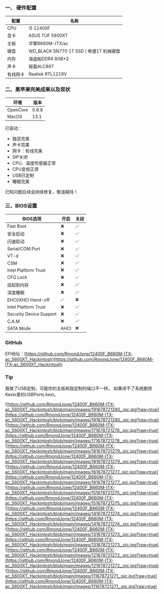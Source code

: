 ### 一、 硬件配置

配置|名称
--|--
CPU|i5 12400F
显卡|ASUS TUF 5600XT
主板|华擎B660M-ITX/ac
硬盘|WD_BLACK SN770 1T SSD / 希捷1T 机械硬盘
内存|海盗船DDR4 8GB*2
声卡|板载ALC897
有线网卡| Realtek RTL1219V

### 二、黑苹果完美成果以及现状

环境|版本
--|--
OpenCore|0.8.8
MacOS |13.1

已驱动：

* 独显完美
* 声卡完美
* 网卡：有线完美
* SIP关闭
* CPU、温度传感器正常
* CPU变频正常
* USB已定制
* 睡眠完美

已知问题后续会持续修复，敬请期待！

### 三、BIOS设置

BIOS选项|开启|关闭
--|--|--
Fast Boot|❌|✅
安全启动|❌|✅
闪速启动|❌|✅
Serial/COM Port|❌|✅
VT-d|❌|✅
CSM|❌|✅
Intel Platform Trust|❌|✅
CFG Lock|❌|✅
挂起到内存|❌|✅
深度睡眠|❌|✅
EHCI/XHCI Hand-off|✅|❌
Intel Platform Trust|❌|✅
Security Device Support|❌|✅
C.A.M|❌|✅
SATA Mode|AHCI|❌

### GitHub
EFI地址：[https://github.com/RmondJone/12400F_B660M-ITX-ac_5600XT_Hackintosh](https://github.com/RmondJone/12400F_B660M-ITX-ac_5600XT_Hackintosh)

### Tip
我做了USB定制，可能你的主板和我定制的端口不一样。 如果进不了系统删除Kexts里的USBPorts.kext。

![https://github.com/RmondJone/12400F_B660M-ITX-ac_5600XT_Hackintosh/blob/main/images/191678721280_.pic.jpg?raw=true](https://github.com/RmondJone/12400F_B660M-ITX-ac_5600XT_Hackintosh/blob/main/images/191678721280_.pic.jpg?raw=true)
![https://github.com/RmondJone/12400F_B660M-ITX-ac_5600XT_Hackintosh/blob/main/images/171678721278_.pic.jpg?raw=true](https://github.com/RmondJone/12400F_B660M-ITX-ac_5600XT_Hackintosh/blob/main/images/171678721278_.pic.jpg?raw=true)
![https://github.com/RmondJone/12400F_B660M-ITX-ac_5600XT_Hackintosh/blob/main/images/181678721279_.pic.jpg?raw=true](https://github.com/RmondJone/12400F_B660M-ITX-ac_5600XT_Hackintosh/blob/main/images/181678721279_.pic.jpg?raw=true)
![https://github.com/RmondJone/12400F_B660M-ITX-ac_5600XT_Hackintosh/blob/main/images/161678721277_.pic.jpg?raw=true](https://github.com/RmondJone/12400F_B660M-ITX-ac_5600XT_Hackintosh/blob/main/images/161678721277_.pic.jpg?raw=true)
![https://github.com/RmondJone/12400F_B660M-ITX-ac_5600XT_Hackintosh/blob/main/images/151678721275_.pic.jpg?raw=true](https://github.com/RmondJone/12400F_B660M-ITX-ac_5600XT_Hackintosh/blob/main/images/151678721275_.pic.jpg?raw=true)
![https://github.com/RmondJone/12400F_B660M-ITX-ac_5600XT_Hackintosh/blob/main/images/141678721274_.pic.jpg?raw=true](https://github.com/RmondJone/12400F_B660M-ITX-ac_5600XT_Hackintosh/blob/main/images/141678721274_.pic.jpg?raw=true)
![https://github.com/RmondJone/12400F_B660M-ITX-ac_5600XT_Hackintosh/blob/main/images/131678721273_.pic.jpg?raw=true](https://github.com/RmondJone/12400F_B660M-ITX-ac_5600XT_Hackintosh/blob/main/images/131678721273_.pic.jpg?raw=true)
![https://github.com/RmondJone/12400F_B660M-ITX-ac_5600XT_Hackintosh/blob/main/images/121678721272_.pic.jpg?raw=true](https://github.com/RmondJone/12400F_B660M-ITX-ac_5600XT_Hackintosh/blob/main/images/121678721272_.pic.jpg?raw=true)
![https://github.com/RmondJone/12400F_B660M-ITX-ac_5600XT_Hackintosh/blob/main/images/111678721271_.pic.jpg?raw=true](https://github.com/RmondJone/12400F_B660M-ITX-ac_5600XT_Hackintosh/blob/main/images/111678721271_.pic.jpg?raw=true)
